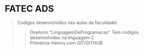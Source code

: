 # FATEC ADS
> Codigos desenvolvidos nas aulas da faculdade\
>> Diretorio "LinguagemDeProgramacao" Tem codigos desenvolvidos na linguagem C\
> Primeiros treinos com GIT/GITHUB